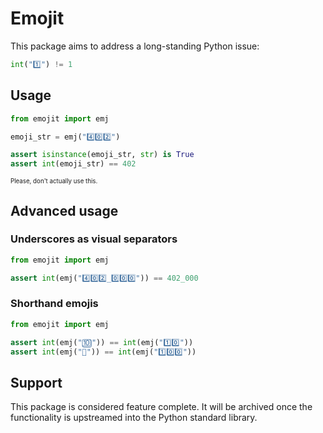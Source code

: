 # Emojit

This package aims to address a long-standing Python issue:
```python
int("1️⃣") != 1
```

## Usage

```python
from emojit import emj

emoji_str = emj("4️⃣0️⃣2️⃣")

assert isinstance(emoji_str, str) is True
assert int(emoji_str) == 402
```
<sub><sup>Please, don't actually use this.</sup></sub>

## Advanced usage

### Underscores as visual separators

```python
from emojit import emj

assert int(emj("4️⃣0️⃣2️⃣_0️⃣0️⃣0️⃣")) == 402_000
```

### Shorthand emojis

```python
from emojit import emj

assert int(emj("🔟")) == int(emj("1️⃣0️⃣"))
assert int(emj("💯")) == int(emj("1️⃣0️⃣0️⃣"))
```

## Support

This package is considered feature complete. It will be archived once the functionality is upstreamed into the Python standard library.
